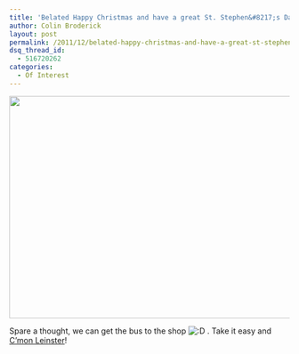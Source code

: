 ```yaml
---
title: 'Belated Happy Christmas and have a great St. Stephen&#8217;s Day'
author: Colin Broderick
layout: post
permalink: /2011/12/belated-happy-christmas-and-have-a-great-st-stephens-day/"
dsq_thread_id:
  - 516720262
categories:
  - Of Interest
---
```

<img class="aligncenter" title="Tube Strike" src="http://www.leaderpost.com/news/4026981.bin?size=620x400s" alt="" width="600" height="400" />

Spare a thought, we can get the bus to the shop <img src='{{site.baseurl}}/wp-includes/images/smilies/icon_biggrin.gif' alt=':D' class='wp-smiley' /> . Take it easy and [C&#8217;mon Leinster][1]!



 [1]: http://www.leinsterrugby.ie/matchcentre/9186.php